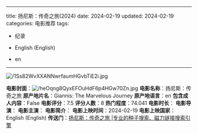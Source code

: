 
---
title: 扬尼斯：传奇之旅(2024)
date: 2024-02-19
updated: 2024-02-19
categories: 电影推荐
tags:

- 纪录

- English (English)
- en
---

<img src="https://image.tmdb.org/t/p/original/1Ss82WvXXANNwrfaumHGvbTiE2i.jpg" alt="/1Ss82WvXXANNwrfaumHGvbTiE2i.jpg" title="/1Ss82WvXXANNwrfaumHGvbTiE2i.jpg">

**电影封面**：<img src="https://image.tmdb.org/t/p/w200/heOqng8QyxEFOuHdF6p4HGw70Zn.jpg" alt="/heOqng8QyxEFOuHdF6p4HGw70Zn.jpg" title="/heOqng8QyxEFOuHdF6p4HGw70Zn.jpg">
**电影名称**：扬尼斯：传奇之旅
**原产地片名**：Giannis: The Marvelous Journey
**原产地语言**：en
**包含成人内容**：False
**电影评分**：7.5
**评分人数**：8
**热门程度**：74.041
**电影时长**：
**电影导演**：
**电影主演**：
**电影简介**：
**电影上映时间**：2024-02-19
**电影上映国家**：English (English)
**传送门**：[扬尼斯：传奇之旅 |专业的种子搜索、磁力链接搜索引擎](https://movie.amd794.com:2083/?search=Giannis%3A%20The%20Marvelous%20Journey&ordering=&mode=match_phrase&page_size=10&page=1)

